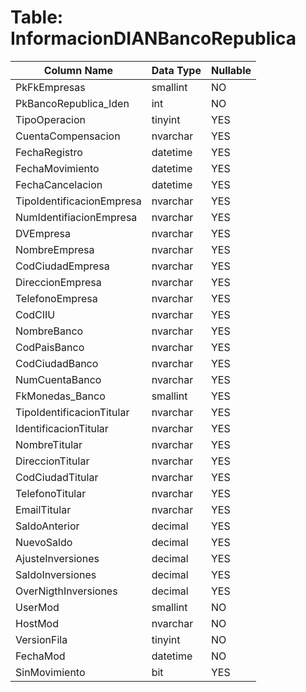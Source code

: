 # Table: InformacionDIANBancoRepublica

| Column Name | Data Type | Nullable |
|-------------|-----------|----------|
| PkFkEmpresas | smallint | NO |
| PkBancoRepublica_Iden | int | NO |
| TipoOperacion | tinyint | YES |
| CuentaCompensacion | nvarchar | YES |
| FechaRegistro | datetime | YES |
| FechaMovimiento | datetime | YES |
| FechaCancelacion | datetime | YES |
| TipoIdentificacionEmpresa | nvarchar | YES |
| NumIdentifiacionEmpresa | nvarchar | YES |
| DVEmpresa | nvarchar | YES |
| NombreEmpresa | nvarchar | YES |
| CodCiudadEmpresa | nvarchar | YES |
| DireccionEmpresa | nvarchar | YES |
| TelefonoEmpresa | nvarchar | YES |
| CodCIIU | nvarchar | YES |
| NombreBanco | nvarchar | YES |
| CodPaisBanco | nvarchar | YES |
| CodCiudadBanco | nvarchar | YES |
| NumCuentaBanco | nvarchar | YES |
| FkMonedas_Banco | smallint | YES |
| TipoIdentificacionTitular | nvarchar | YES |
| IdentificacionTitular | nvarchar | YES |
| NombreTitular | nvarchar | YES |
| DireccionTitular | nvarchar | YES |
| CodCiudadTitular | nvarchar | YES |
| TelefonoTitular | nvarchar | YES |
| EmailTitular | nvarchar | YES |
| SaldoAnterior | decimal | YES |
| NuevoSaldo | decimal | YES |
| AjusteInversiones | decimal | YES |
| SaldoInversiones | decimal | YES |
| OverNigthInversiones | decimal | YES |
| UserMod | smallint | NO |
| HostMod | nvarchar | NO |
| VersionFila | tinyint | NO |
| FechaMod | datetime | NO |
| SinMovimiento | bit | YES |
